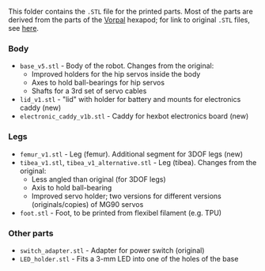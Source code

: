 This folder contains the `.STL` file for the printed parts. Most of the parts are derived from the parts of the [Vorpal](https://vorpalrobotics.com/wiki/index.php/Vorpal_Robotics) hexapod; for link to original `.STL` files, see [here](https://vorpalrobotics.com/wiki/index.php/Vorpal_The_Hexapod_Assembly_Instructions).

### Body
* `base_v5.stl` - Body of the robot. Changes from the original:
  * Improved holders for the hip servos inside the body
  * Axes to hold ball-bearings for hip servos
  * Shafts for a 3rd set of servo cables 
* `lid_v1.stl` - "lid" with holder for battery and mounts for electronics caddy (new)
* `electronic_caddy_v1b.stl` - Caddy for hexbot electronics board (new)

### Legs
* `femur_v1.stl` - Leg (femur). Additional segment for 3DOF legs (new)
* `tibea_v1.stl`, `tibea_v1_alternative.stl` - Leg (tibea). Changes from the original:
  * Less angled than original (for 3DOF legs)
  * Axis to hold ball-bearing
  * Improved servo holder; two versions for different versions (originals/copies) of MG90 servos
* `foot.stl` - Foot, to be printed from flexibel filament (e.g. TPU)

### Other parts
* `switch_adapter.stl` - Adapter for power switch (original)
* `LED_holder.stl` - Fits a 3-mm LED into one of the holes of the base

